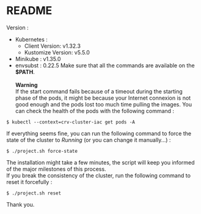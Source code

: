 # README

Version :
- Kubernetes :
    - Client Version: v1.32.3
    - Kustomize Version: v5.5.0
- Minikube : v1.35.0
- envsubst : 0.22.5
Make sure that all the commands are available on the **$PATH**.\
\
**Warning**\
If the start command fails because of a timeout during the starting phase of the pods, it might be because your Internet connexion is not good enough and the pods lost too much time pulling the images. You can check the health of the pods with the following command :
```
$ kubectl --context=crv-cluster-iac get pods -A 
```
If everything seems fine, you can run the following command to force the state of the cluster to *Running* (or you can change it manually...) :
```
$ ./project.sh force-state
```
The installation might take a few minutes, the script will keep you informed of the major milestones of this process.\
If you break the consistency of the cluster, run the following command to reset it forcefully :
```
$ ./project.sh reset
```
Thank you.
